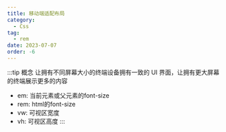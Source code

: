 ```yaml
---
title: 移动端适配布局
category:
  - Css
tag:
  - rem
date: 2023-07-07
order: -6
---
```


:::tip 概念
让拥有不同屏幕大小的终端设备拥有一致的 UI 界面，让拥有更大屏幕的终端展示更多的内容
- em: 当前元素或父元素的font-size
- rem: html的font-size
- vw: 可视区宽度
- vh: 可视区高度
:::
    